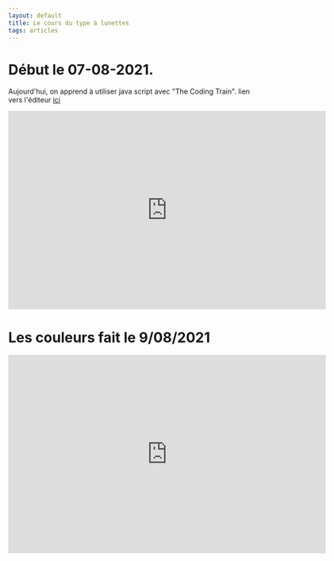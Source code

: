 ```yaml
---
layout: default
title: Le cours du type à lunettes
tags: articles
---
```

# Début le 07-08-2021.
Aujourd'hui, on apprend à utiliser java script avec "The Coding Train".
lien vers l'éditeur [ici](https://editor.p5js.org/)
<iframe width="640" height="400" frameborder="0" src="https://preview.p5js.org/marionchampi/embed/tVRxaI3-z"></iframe>

# Les couleurs fait le 9/08/2021
<iframe width="640" height="400" frameborder="0" src="https://preview.p5js.org/marionchampi/embed/R61CS0cCT"></iframe>